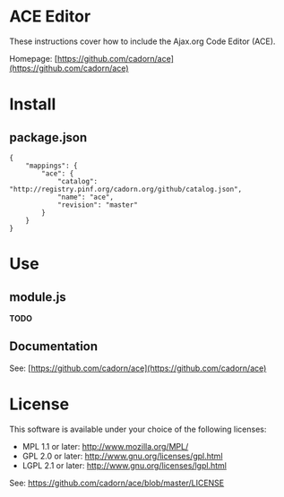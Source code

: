 ACE Editor
==========

These instructions cover how to include the Ajax.org Code Editor (ACE).

Homepage: [https://github.com/cadorn/ace](https://github.com/cadorn/ace)


Install
=======

package.json
------------

    {
        "mappings": {
            "ace": {
                "catalog": "http://registry.pinf.org/cadorn.org/github/catalog.json",
                "name": "ace",
                "revision": "master"
            }
        }
    }


Use
===

module.js
---------

**TODO**


Documentation
-------------

See: [https://github.com/cadorn/ace](https://github.com/cadorn/ace)


License
=======

This software is available under your choice of the following licenses:

* MPL 1.1 or later: http://www.mozilla.org/MPL/
* GPL 2.0 or later: http://www.gnu.org/licenses/gpl.html
* LGPL 2.1 or later: http://www.gnu.org/licenses/lgpl.html

See: https://github.com/cadorn/ace/blob/master/LICENSE
